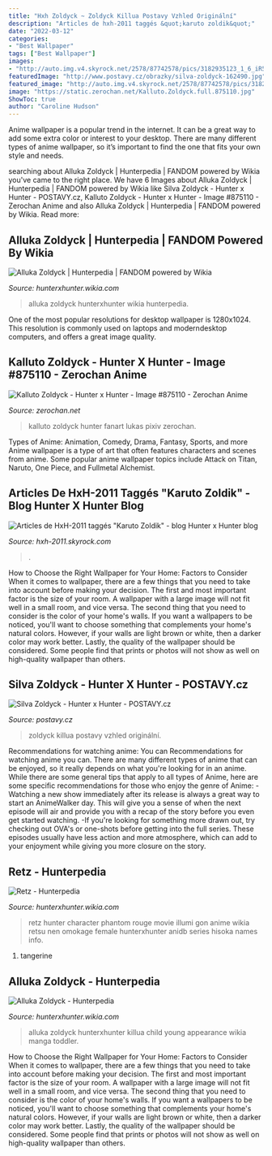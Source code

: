 ```yaml
---
title: "Hxh Zoldyck ~ Zoldyck Killua Postavy Vzhled Originální"
description: "Articles de hxh-2011 taggés &quot;karuto zoldik&quot;"
date: "2022-03-12"
categories:
- "Best Wallpaper"
tags: ["Best Wallpaper"]
images:
- "http://auto.img.v4.skyrock.net/2578/87742578/pics/3182935123_1_6_iR59EG2b.jpg"
featuredImage: "http://www.postavy.cz/obrazky/silva-zoldyck-162490.jpg"
featured_image: "http://auto.img.v4.skyrock.net/2578/87742578/pics/3182935123_1_6_iR59EG2b.jpg"
image: "https://static.zerochan.net/Kalluto.Zoldyck.full.875110.jpg"
ShowToc: true
author: "Caroline Hudson"
---
```



Anime wallpaper is a popular trend in the internet. It can be a great way to add some extra color or interest to your desktop. There are many different types of anime wallpaper, so it’s important to find the one that fits your own style and needs.

	

		
searching about Alluka Zoldyck | Hunterpedia | FANDOM powered by Wikia you've came to the right place. We have 6 Images about Alluka Zoldyck | Hunterpedia | FANDOM powered by Wikia like Silva Zoldyck - Hunter x Hunter - POSTAVY.cz, Kalluto Zoldyck - Hunter x Hunter - Image #875110 - Zerochan Anime and also Alluka Zoldyck | Hunterpedia | FANDOM powered by Wikia. Read more:
		
    
## Alluka Zoldyck | Hunterpedia | FANDOM Powered By Wikia

<img loading=lazy src="https://vignette.wikia.nocookie.net/hunterxhunter/images/a/a0/AllukaDesign.png/revision/latest?cb=20180625033642" onerror="this.onerror=null;this.src='https://tse3.mm.bing.net/th?id=OIP.36-eoCXJzV6jrGeTza_AXAAAAA&amp;pid=15.1';" alt="Alluka Zoldyck | Hunterpedia | FANDOM powered by Wikia">

_Source: hunterxhunter.wikia.com_

>alluka zoldyck hunterxhunter wikia hunterpedia. 

	

One of the most popular resolutions for desktop wallpaper is 1280x1024. This resolution is commonly used on laptops and moderndesktop computers, and offers a great image quality.

    
## Kalluto Zoldyck - Hunter X Hunter - Image #875110 - Zerochan Anime

<img loading=lazy src="https://static.zerochan.net/Kalluto.Zoldyck.full.875110.jpg" onerror="this.onerror=null;this.src='https://tse4.mm.bing.net/th?id=OIP.aDsT8nB1aN10HCjCGPEPtgAAAA&amp;pid=15.1';" alt="Kalluto Zoldyck - Hunter x Hunter - Image #875110 - Zerochan Anime">

_Source: zerochan.net_

>kalluto zoldyck hunter fanart lukas pixiv zerochan. 

	

Types of Anime: Animation, Comedy, Drama, Fantasy, Sports, and more
Anime wallpaper is a type of art that often features characters and scenes from anime. Some popular anime wallpaper topics include Attack on Titan, Naruto, One Piece, and Fullmetal Alchemist.

    
## Articles De HxH-2011 Taggés &quot;Karuto Zoldik&quot; - Blog Hunter X Hunter Blog

<img loading=lazy src="http://auto.img.v4.skyrock.net/2578/87742578/pics/3182935123_1_6_iR59EG2b.jpg" onerror="this.onerror=null;this.src='https://tse1.mm.bing.net/th?id=OIP.ZXI4i5rPpHdP4vXG2MMf7QHaKd&amp;pid=15.1';" alt="Articles de HxH-2011 taggés &quot;Karuto Zoldik&quot; - blog Hunter x Hunter blog">

_Source: hxh-2011.skyrock.com_

>. 

	

How to Choose the Right Wallpaper for Your Home: Factors to Consider
When it comes to wallpaper, there are a few things that you need to take into account before making your decision. The first and most important factor is the size of your room. A wallpaper with a large image will not fit well in a small room, and vice versa. 
The second thing that you need to consider is the color of your home's walls. If you want a wallpapers to be noticed, you'll want to choose something that complements your home's natural colors. However, if your walls are light brown or white, then a darker color may work better. 
Lastly, the quality of the wallpaper should be considered. Some people find that prints or photos will not show as well on high-quality wallpaper than others.

    
## Silva Zoldyck - Hunter X Hunter - POSTAVY.cz

<img loading=lazy src="http://www.postavy.cz/obrazky/silva-zoldyck-162490.jpg" onerror="this.onerror=null;this.src='https://tse3.mm.bing.net/th?id=OIP.zRIOroL3fF5GHH7aNtIj6AHaJ4&amp;pid=15.1';" alt="Silva Zoldyck - Hunter x Hunter - POSTAVY.cz">

_Source: postavy.cz_

>zoldyck killua postavy vzhled originální. 

	

Recommendations for watching anime: You can
Recommendations for watching anime you can. There are many different types of anime that can be enjoyed, so it really depends on what you're looking for in an anime. While there are some general tips that apply to all types of Anime, here are some specific recommendations for those who enjoy the genre of Anime: 
-Watching a new show immediately after its release is always a great way to start an AnimeWalker day. This will give you a sense of when the next episode will air and provide you with a recap of the story before you even get started watching. 
-If you're looking for something more drawn out, try checking out OVA's or one-shots before getting into the full series. These episodes usually have less action and more atmosphere, which can add to your enjoyment while giving you more closure on the story.

    
## Retz - Hunterpedia

<img loading=lazy src="http://images3.wikia.nocookie.net/__cb20121103015943/hunterxhunter/images/a/ab/Letsu.png" onerror="this.onerror=null;this.src='https://tse1.mm.bing.net/th?id=OIP.dHJZjJnNGGWqXHzeQeuFJwAAAA&amp;pid=15.1';" alt="Retz - Hunterpedia">

_Source: hunterxhunter.wikia.com_

>retz hunter character phantom rouge movie illumi gon anime wikia retsu nen omokage female hunterxhunter anidb series hisoka names info. 

	

1. tangerine 

    
## Alluka Zoldyck - Hunterpedia

<img loading=lazy src="http://static1.wikia.nocookie.net/__cb20111030061002/hunterxhunter/images/8/89/Alluka-2.jpg" onerror="this.onerror=null;this.src='https://tse3.mm.bing.net/th?id=OIP.OYZoFziPprI5IT1hQAX_CAHaMO&amp;pid=15.1';" alt="Alluka Zoldyck - Hunterpedia">

_Source: hunterxhunter.wikia.com_

>alluka zoldyck hunterxhunter killua child young appearance wikia manga toddler. 

	

How to Choose the Right Wallpaper for Your Home: Factors to Consider
When it comes to wallpaper, there are a few things that you need to take into account before making your decision. The first and most important factor is the size of your room. A wallpaper with a large image will not fit well in a small room, and vice versa. 
The second thing that you need to consider is the color of your home's walls. If you want a wallpapers to be noticed, you'll want to choose something that complements your home's natural colors. However, if your walls are light brown or white, then a darker color may work better. 
Lastly, the quality of the wallpaper should be considered. Some people find that prints or photos will not show as well on high-quality wallpaper than others.

